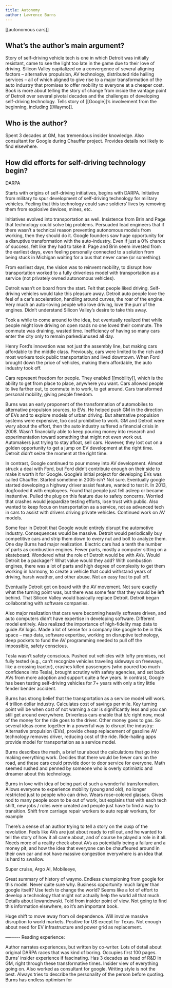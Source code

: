 ```yaml
---
title: Autonomy
author: Lawrence Burns
---
```


[[autonomous cars]]

## What’s the author’s main argument?

Story of self-driving vehicle tech is one in which Detroit was initially resistant, came to see the light too late in the game due to their love of driving. Silicon Valley capitalized on a convergence of several aligning factors – alternative propulsion, AV technology, distributed ride hailing services – all of which aligned to give rise to a major transformation of the auto industry that promises to offer mobility to everyone at a cheaper cost. Book is more about telling the story of change from inside the vantage point of Detroit over several pivotal decades and the challenges of developing self-driving technology. Tells story of [[Google]]’s involvement from the beginning, including [[Waymo]].

## Who is the author?

Spent 3 decades at GM, has tremendous insider knowledge. Also consultant for Google during Chauffer project. Provides details not likely to find elsewhere.

## How did efforts for self-driving technology begin?

DARPA

Starts with origins of self-driving initiatives, begins with DARPA. Initiative from military to spur development of self-driving technology for military vehicles. Feeling that this technology could save soldiers’ lives by removing them from explosive devices, mines, etc. 

Initiatives evolved into transportation as well. Insistence from Brin and Page that technology could solve big problems. Persuaded lead engineers that if there wasn’t a technical reason preventing autonomous models from working, then they should do it. Google founders saw huge opportunity for a disruptive transformation with the auto-industry. Even if just a 0% chance of success, felt like they had to take it. Page and Brin seem invested from the earliest days, even feeling personally connected to a solution from being stuck in Michigan waiting for a bus that never came (or something).

From earliest days, the vision was to reinvent mobility, to disrupt how transportation worked to a fully driverless model with transportation as a service (not privately owned autonomous vehicles).

Detroit wasn’t on board from the start. Felt that people liked driving. Self-driving vehicles would take this pleasure away. Detroit auto people love the feel of a car’s acceleration, handling around curves, the roar of the engine. Very much an auto-loving people who love driving, love the purr of the engines. Didn’t understand Silicon Valley’s desire to take this away. 

Took a while to come around to the idea, but eventually realized that while people might love driving on open roads no one loved their commute. The commute was draining, wasted time. Inefficiency of having so many cars enter the city only to remain parked/unused all day.

Henry Ford’s innovation was not just the assembly line, but making cars affordable to the middle class. Previously, cars were limited to the rich and most workers took public transportation and lived downtown. When Ford brought down the price of vehicles, making them affordable, the auto industry took off.

Cars represent freedom for people. They enabled [[mobility]], which is the ability to get from place to place, anywhere you want. Cars allowed people to live farther out, to commute in to work, to get around. Cars transformed personal mobility, giving people freedom. 

Burns was an early proponent of the transformation of automobiles to alternative propulsion sources, to EVs. He helped push GM in the direction of EVs and to explore models of urban driving. But alternative propulsion systems were expensive, too cost prohibitive to work. GM and Detroit were wary about the effort, then the auto industry suffered a financial crisis in 2008. Wasn’t financially able to keep pouring money into research and experimentation toward something that might not even work out. Automakers just trying to stay afloat, sell cars. However, they lost out on a golden opportunity to get a jump on EV development at the right time. Detroit didn’t seize the moment at the right time.

In contrast, Google continued to pour money into AV development. Almost struck a deal with Ford, but Ford didn’t contribute enough on their side to make it worth it for Google. Google’s initial project for developing EVs was called Chauffer. Started sometime in 2005-ish? Not sure. Eventually google started developing a highway driver assist feature, wanted to test it. In 2013, dogfooded it with employees. Found that people just fell asleep or became inattentive. Pulled the plug on this feature due to safety concerns. Worried that crashes would jeopardize testing efforts, lose trust with public. Also wanted to keep focus on transportation as a service, not as advanced tech in cars to assist with drivers driving private vehicles. Continued work on AV models. 

Some fear in Detroit that Google would entirely disrupt the automotive industry. Consequences would be massive. Detroit would periodically buy competitive cars and strip them down to every nut and bolt to analyze them. One day Burns had major realization. Electric cars had a tenth the number of parts as combustion engines. Fewer parts, mostly a computer sitting on a skateboard. Wondered what the role of Detroit would be with AVs. Would Detroit be a packager? What value would they add? With combustion engines, there was a lot of parts and high degree of complexity to get them working in harmony, to create a vehicle that could withstand years of driving, harsh weather, and other abuse. Not an easy feat to pull off. 

Eventually Detroit got on board with the AV movement. Not sure exactly what the turning point was, but there was some fear that they would be left behind. That Silicon Valley would basically replace Detroit. Detroit began collaborating with software companies. 

Also major realization that cars were becoming heavily software driven, and auto computers didn’t have expertise in developing software. Different model entirely. Also realized the importance of high-fidelity map data to guide AV logic. Made a lot of sense for a company like google to be in this space – map data, software expertise, working on disruptive technology, deep pockets to fund the AV programming needed to pull off the impossible, safety conscious.

Tesla wasn’t safety conscious. Pushed out vehicles with lofty promises, not fully tested (e.g., can’t recognize vehicles traveling sideways on freeways, like a crossing tractor), crashes killed passengers (who poured too much confidence into Tesla), brought scrutiny with safety agencies, and set back AVs from more adoption and support quite a few years. In contrast, Google has been testing self-driving vehicles for 7+ years with only a tiny little fender bender accident. 

Burns has strong belief that the transportation as a service model will work. 4 trillion dollar industry. Calculates cost of savings per mile. Key turning point will be when cost of not warning a car is significantly less and you can still get around everywhere. Driverless cars enable that b/c right now, most of the money for the ride goes to the driver. Other money goes to gas. So several ideas come together in a powerful way to disrupt the industry:
Alternative propulsion (EVs), provide cheap replacement of gasoline
AV technology removes driver, reducing cost of the ride. 
Ride-hailing apps provide model for transportation as a service model.

Burns describes the math, a brief tour about the calculations that go into making everything work. Decides that there would be fewer cars on the road, and these cars could provide door to door service for everyone. Math seemed rushed and penned by someone who is overly optimistic and dreamer about this technology.

Burns in love with idea of being part of such a wonderful transformation. Allows everyone to experience mobility (young and old), no longer restricted just to people who can drive. Wears rose-colored glasses. Gives nod to many people soon to be out of work, but explains that with each tech shift, new jobs / roles were created and people just have to find a way to transition. Shift from carriage repair workers to auto repair workers, for example

There’s a sense of an author trying to tell a story on the cusp of the revolution. Feels like AVs are just about ready to roll out, and he wanted to tell the story of how it all came about, and of course he played a role in it all. Needs more of a reality check about AVs as potentially being a failure and a money pit, and how the idea that everyone can be chauffeured around in their own car and not have massive congestion everywhere is an idea that is hard to swallow.

Super cruise, Argo AI, Mobileeye, 

Great summary of history of waymo. Endless championing from google for this model. Never quite sure why. Business opportunity much larger than google itself? Use tech to change the world? Seems like a lot of effort to develop a technology that might not actually help the world all that much. Details about lewandowski. Told from insider point of view. Not going to find this information elsewhere, so it’s am important book.

Huge shift to move away from oil dependence. Will involve massive disruption to world markets. Positive for US except for Texas. Not enough about need for EV infrastructure and power grid as replacement. 








—-----
Reading experience: 

Author narrates experiences, but written by co-writer. 
Lots of detail about original DARPA races that was kind of boring. Occupies first 100 pages. 
Burns’ insider experience if fascinating. Has 3 decades as head of R&D in GM, right through these transformative times. Insider view of everything going on. Also worked as consultant for google.
Writing style is not the best. Always tries to describe the personality of the person before quoting. 
Burns has endless optimism for 
